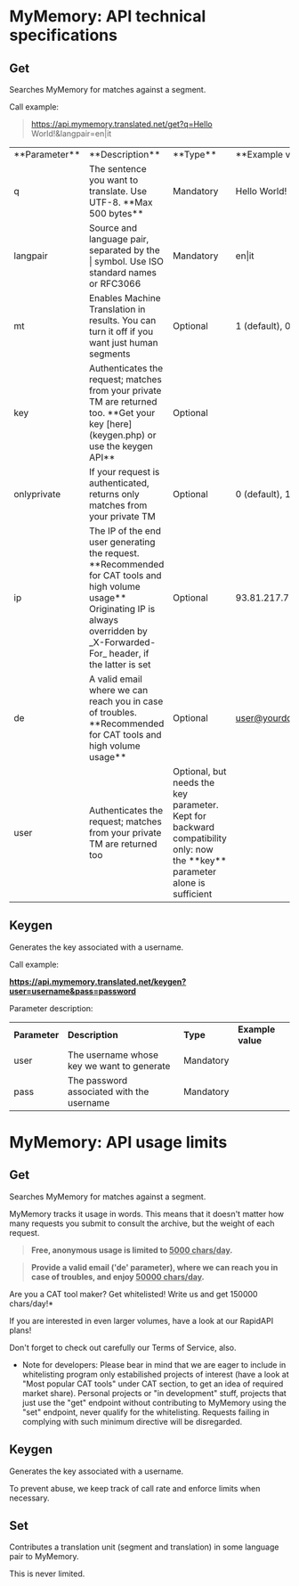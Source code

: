 # MyMemory: API technical specifications

## Get

Searches MyMemory for matches against a segment.

Call example:

> https://api.mymemory.translated.net/get?q=Hello World!&langpair=en|it


|     |     |     |     |
| --- | --- | --- | --- |
| \*\*Parameter\*\* | \*\*Description\*\* | \*\*Type\*\* | \*\*Example value\*\* |
| q   | The sentence you want to translate. Use UTF-8. \*\*Max 500 bytes\*\* | Mandatory | Hello World! |
| langpair | Source and language pair, separated by the \| symbol. Use ISO standard names or RFC3066 | Mandatory | en\|it |
| mt  | Enables Machine Translation in results. You can turn it off if you want just human segments | Optional | 1 (default), 0 |
| key | Authenticates the request; matches from your private TM are returned too. \*\*Get your key \[here\](keygen.php) or use the keygen API\*\* | Optional |     |
| onlyprivate | If your request is authenticated, returns only matches from your private TM | Optional | 0 (default), 1 |
| ip  | The IP of the end user generating the request. \*\*Recommended for CAT tools and high volume usage\*\* Originating IP is always overridden by \_X-Forwarded-For\_ header, if the latter is set | Optional | 93.81.217.71 |
| de  | A valid email where we can reach you in case of troubles. \*\*Recommended for CAT tools and high volume usage\*\* | Optional | user@yourdomain.com |
| user | Authenticates the request; matches from your private TM are returned too | Optional, but needs the key parameter. Kept for backward compatibility only: now the \*\*key\*\* parameter alone is sufficient |     |

## Keygen

Generates the key associated with a username.

Call example:

**https://api.mymemory.translated.net/keygen?user=username&pass=password**

Parameter description:

|     |     |     |     |
| --- | --- | --- | --- |
| **Parameter** | **Description** | **Type** | **Example value** |
| user | The username whose key we want to generate | Mandatory |     |
| pass | The password associated with the username | Mandatory |     |




# MyMemory: API usage limits

## Get

Searches MyMemory for matches against a segment.

MyMemory tracks it usage in words. This means that it doesn't matter how many requests you submit to consult the archive, but the weight of each request.

> **Free, anonymous usage is limited to <u>5000 chars/day</u>.**

> **Provide a valid email ('de' parameter), where we can reach you in case of troubles, and enjoy <u>50000 chars/day</u>.**

Are you a CAT tool maker? Get whitelisted! Write us and get 150000 chars/day!*

If you are interested in even larger volumes, have a look at our RapidAPI plans!

Don't forget to check out carefully our Terms of Service, also.

* Note for developers:
Please bear in mind that we are eager to include in whitelisting program only estabilished projects of interest (have a look at "Most popular CAT tools" under CAT section, to get an idea of required market share).
Personal projects or "in development" stuff, projects that just use the "get" endpoint without contributing to MyMemory using the "set" endpoint, never qualify for the whitelisting.
Requests failing in complying with such minimum directive will be disregarded.


## Keygen

Generates the key associated with a username.

To prevent abuse, we keep track of call rate and enforce limits when necessary.


## Set

Contributes a translation unit (segment and translation) in some language pair to MyMemory.

This is never limited.

